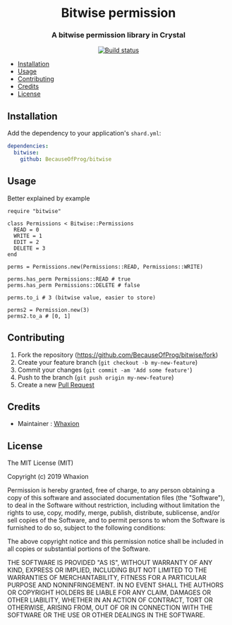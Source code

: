 <div align="center">
  <h1>Bitwise permission</h1>
  <h3>A bitwise permission library in Crystal</h3>
  <a href="https://circleci.com/gh/BecauseOfProg/bitwise">
    <img src="https://circleci.com/gh/BecauseOfProg/bitwise.svg?style=svg" alt="Build status" />
  </a>
</div>

- [Installation](#installation)
- [Usage](#usage)
- [Contributing](#contributing)
- [Credits](#credits)
- [License](#license)

## Installation

Add the dependency to your application's `shard.yml`:

```yaml
dependencies:
  bitwise:
    github: BecauseOfProg/bitwise
```

## Usage

Better explained by example

```crystal
require "bitwise"

class Permissions < Bitwise::Permissions
  READ = 0
  WRITE = 1
  EDIT = 2
  DELETE = 3
end

perms = Permissions.new(Permissions::READ, Permissions::WRITE)

perms.has_perm Permissions::READ # true
perms.has_perm Permissions::DELETE # false

perms.to_i # 3 (bitwise value, easier to store)

perms2 = Permission.new(3)
perms2.to_a # [0, 1]
```

## Contributing

1. Fork the repository (<https://github.com/BecauseOfProg/bitwise/fork>)
2. Create your feature branch (`git checkout -b my-new-feature`)
3. Commit your changes (`git commit -am 'Add some feature'`)
4. Push to the branch (`git push origin my-new-feature`)
5. Create a new [Pull Request](https://github.com/BecauseOfProg/bitwise/pulls?q=is%3Apr+is%3Aopen+sort%3Aupdated-desc)

## Credits

- Maintainer : [Whaxion](https://github.com/Whaxion)

## License

The MIT License (MIT)

Copyright (c) 2019 Whaxion

Permission is hereby granted, free of charge, to any person obtaining a copy
of this software and associated documentation files (the "Software"), to deal
in the Software without restriction, including without limitation the rights
to use, copy, modify, merge, publish, distribute, sublicense, and/or sell
copies of the Software, and to permit persons to whom the Software is
furnished to do so, subject to the following conditions:

The above copyright notice and this permission notice shall be included in
all copies or substantial portions of the Software.

THE SOFTWARE IS PROVIDED "AS IS", WITHOUT WARRANTY OF ANY KIND, EXPRESS OR
IMPLIED, INCLUDING BUT NOT LIMITED TO THE WARRANTIES OF MERCHANTABILITY,
FITNESS FOR A PARTICULAR PURPOSE AND NONINFRINGEMENT. IN NO EVENT SHALL THE
AUTHORS OR COPYRIGHT HOLDERS BE LIABLE FOR ANY CLAIM, DAMAGES OR OTHER
LIABILITY, WHETHER IN AN ACTION OF CONTRACT, TORT OR OTHERWISE, ARISING FROM,
OUT OF OR IN CONNECTION WITH THE SOFTWARE OR THE USE OR OTHER DEALINGS IN
THE SOFTWARE.
